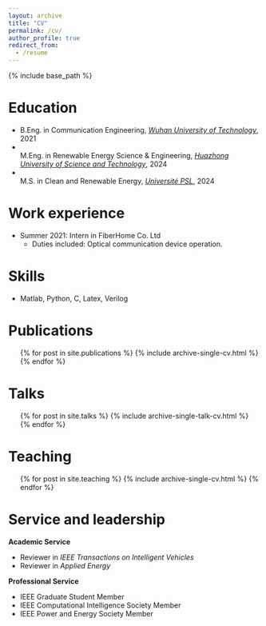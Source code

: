 ```yaml
---
layout: archive
title: "CV"
permalink: /cv/
author_profile: true
redirect_from:
  - /resume
---
```


{% include base_path %}

Education
======
*  <i class="fa fa-graduation-cap" aria-hidden="true"></i> B.Eng. in Communication Engineering, [*Wuhan University of Technology*](https://www.whut.edu.cn/), 2021
*  <br/><i class="fa fa-graduation-cap" aria-hidden="true"></i> M.Eng. in Renewable Energy Science & Engineering, [*Huazhong University of Science and Technology*](https://www.hust.edu.cn/), 2024
*  <br/><i class="fa fa-graduation-cap" aria-hidden="true"></i> M.S. in Clean and Renewable Energy, [*Université PSL*](https://psl.eu/en), 2024

Work experience
======
* Summer 2021: Intern in FiberHome Co. Ltd
  * Duties included: Optical communication device operation.

  
Skills
======
* Matlab, Python, C, Latex, Verilog

Publications
======
  <ul>{% for post in site.publications %}
    {% include archive-single-cv.html %}
  {% endfor %}</ul>
  
Talks
======
  <ul>{% for post in site.talks %}
    {% include archive-single-talk-cv.html %}
  {% endfor %}</ul>
  
Teaching
======
  <ul>{% for post in site.teaching %}
    {% include archive-single-cv.html %}
  {% endfor %}</ul>
  
Service and leadership
======
**Academic Service**
* Reviewer in *IEEE Transactions on Intelligent Vehicles*
* Reviewer in *Applied Energy*

**Professional Service**
* IEEE Graduate Student Member
* IEEE Computational Intelligence Society Member
* IEEE Power and Energy Society Member